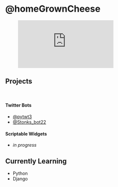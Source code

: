 # @homeGrownCheese

<figure><embed src="https://wakatime.com/share/@shanis9er/a257d674-b902-4ff4-a6ef-b67169a6aed3.svg"></embed></figure>


## Projects
<br>


#### Twitter Bots 
- [@pytwt3](https://twitter.com/pytwt3)
- [@Stonks_bot22](https://twitter.com/Stonks_bot22)

#### Scriptable Widgets

- _in progress_


## Currently Learning

- Python
- Django
